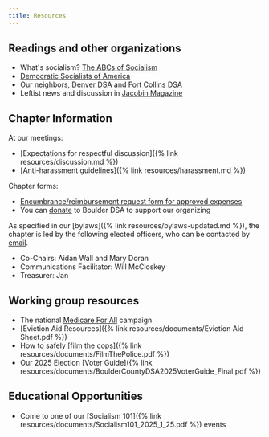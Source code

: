 ```yaml
---
title: Resources
---
```


## Readings and other organizations

* What's socialism? [The ABCs of Socialism](https://s3.jacobinmag.com/issues/jacobin-abcs.pdf)
* [Democratic Socialists of America](http://www.dsausa.org)
* Our neighbors, [Denver DSA](https://www.denverdsa.org) and [Fort Collins DSA](https://dsafc.org)
* Leftist news and discussion in [Jacobin Magazine](https://www.jacobinmag.com/)

## Chapter Information

At our meetings:

* [Expectations for respectful discussion]({% link resources/discussion.md %})
* [Anti-harassment guidelines]({% link resources/harassment.md %})

Chapter forms:

* [Encumbrance/reimbursement request form for approved expenses](https://docs.google.com/forms/d/14p6cRMIJeCveW2_ZV1dZTbRTjYxSEYj7Rs3s78gw7M4/viewform?edit_requested=true)
* You can [donate](https://actionnetwork.org/fundraising/donation-to-boulder-dsa) to Boulder DSA to support our organizing

As specified in our [bylaws]({% link resources/bylaws-updated.md %}), the chapter is led by the following elected officers, who can be contacted by [email][email-officers].

* Co-Chairs: Aidan Wall and Mary Doran
* Communications Facilitator: Will McCloskey
* Treasurer: Jan

## Working group resources

* The national [Medicare For All](https://medicareforall.dsausa.org) campaign
* [Eviction Aid Resources]({% link resources/documents/Eviction Aid Sheet.pdf %})
* How to safely [film the cops]({% link resources/documents/FilmThePolice.pdf %})
* Our 2025 Election [Voter Guide]({% link resources/documents/BoulderCountyDSA2025VoterGuide_Final.pdf %})


## Educational Opportunities 
* Come to one of our [Socialism 101]({% link resources/documents/Socialism101_2025_1_25.pdf %}) events

[email-officers]: mailto:boulderdsa@gmail.com
